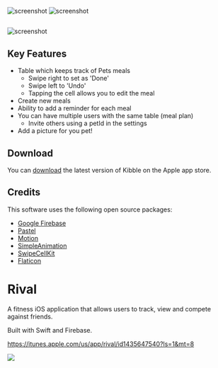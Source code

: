 
![screenshot](https://github.com/vctrchu/Rival/blob/master/RivalCoverImage.png)
![screenshot](https://github.com/victorchu8/Rival/blob/master/Rival_Project.png)

##
![screenshot](https://github.com/vctrchu/Kibble/blob/master/ReadmeAssets/KibbleGif.gif)

## Key Features

* Table which keeps track of Pets meals
  - Swipe right to set as 'Done'
  - Swipe left to 'Undo'
  - Tapping the cell allows you to edit the meal
* Create new meals
* Ability to add a reminder for each meal 
* You can have multiple users with the same table (meal plan)
  - Invite others using a petId in the settings 
* Add a picture for you pet!

## Download

You can [download]() the latest version of Kibble on the Apple app store.

## Credits

This software uses the following open source packages:

- [Google Firebase](https://firebase.google.com/)
- [Pastel](https://github.com/cruisediary/Pastel)
- [Motion](https://github.com/CosmicMind/Motion)
- [SimpleAnimation](https://github.com/keithito/SimpleAnimation)
- [SwipeCellKit](https://github.com/SwipeCellKit/SwipeCellKit)
- [Flaticon](https://www.flaticon.com/)



# Rival


A fitness iOS application that allows users to track, view and compete against friends. 

Built with Swift and Firebase.

https://itunes.apple.com/us/app/rival/id1435647540?ls=1&mt=8

![](RivalPreview.gif)
